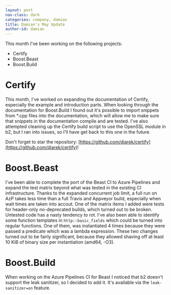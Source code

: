 ```yaml
---
layout: post
nav-class: dark
categories: company, damian
title: Damian's May Update
author-id: damian
---
```


This month I've been working on the following projects:
- Certify
- Boost.Beast
- Boost.Build

# Certify
This month, I've worked on expanding the documentation of Certify, especially
the example and introduction parts. When looking through the documentation for
Boost.Build I found out it's possible to import snippets from *.cpp files
into the documentation, which will allow me to make sure that snippets in
the documentation compile and are tested. I've also attempted cleaning up the
Certify build script to use the OpenSSL module in b2, but I ran into issues, so
I'll have get back to this one in the future.

Don't forget to star the repository: [https://github.com/djarek/certify](https://github.com/djarek/certify)!

# Boost.Beast
I've been able to complete the port of the Beast CI to Azure Pipelines and expand
the test matrix beyond what was tested in the existing CI infrastructure. Thanks
to the expanded concurrent job limit, a full run on AzP takes less time than a
full Travis and Appveyor build, especially when wait times are taken into accout.
One of the matrix items I added were tests for header-only no-deprecated builds,
which turned out to be broken. Untested code has a nasty tendency to rot.
I've also been able to identify some function templates in `http::basic_fields`
which could be turned into regular functions. One of them, was instantiated
4 times because they were passed a predicate which was a lambda expression.
These two changes turned out to be fairly significant, because they allowed
shaving off at least 10 KiB of binary size per instantiation (amd64, -O3).

# Boost.Build
When working on the Azure Pipelines CI for Beast I noticed that b2 doesn't support
the leak sanitizer, so I decided to add it. It's available via the `leak-sanitizer=on` feature.
